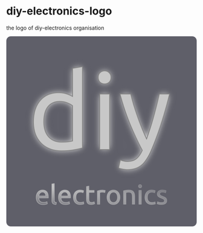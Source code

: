 diy-electronics-logo
====================

the logo of diy-electronics organisation

![diy-electronic-logo-1024](https://raw.githubusercontent.com/diy-electronics/diy-electronics-logo/master/diy-logo-1024.png)
